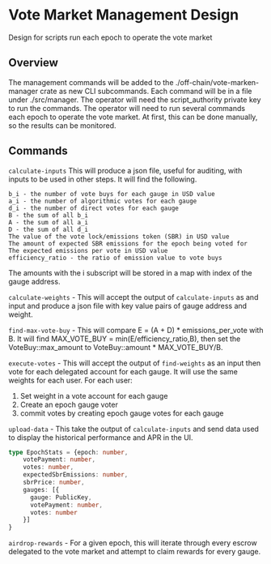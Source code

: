 # Vote Market Management Design
Design for scripts run each epoch to operate the vote market 

## Overview
The management commands will be added to the ./off-chain/vote-marken-manager
crate as new CLI subcommands. Each command will be in a file under ./src/manager.
The operator will need the script_authority private key to run the commands.
The operator will need to run several commands each epoch to 
operate the vote market. At first, this can be done manually, so
the results can be monitored.

## Commands
`calculate-inputs` This will produce a json file, useful for auditing,
with inputs to be used in other steps. It will find the following.
```text
b_i - the number of vote buys for each gauge in USD value
a_i - the number of algorithmic votes for each gauge
d_i - the number of direct votes for each gauge
B - the sum of all b_i
A - the sum of all a_i
D - the sum of all d_i
The value of the vote lock/emissions token (SBR) in USD value
The amount of expected SBR emissions for the epoch being voted for
The expected emissions per vote in USD value
efficiency_ratio - the ratio of emission value to vote buys 
```
The amounts with the i subscript will be stored in a map with index of the gauge address.

`calculate-weights` - This will accept the output of `calculate-inputs` as
and input and produce a json file with key value pairs
of gauge address and weight.

`find-max-vote-buy` - This will compare E = (A + D) * emissions_per_vote with B. It will find 
MAX_VOTE_BUY = min(E/efficiency_ratio,B), then set the VoteBuy::max_amount to VoteBuy::amount * MAX_VOTE_BUY/B.

`execute-votes` - This will accept the output of `find-weights` as an input then 
vote for each delegated account for each gauge. It will use the same weights for each user.
For each user:
1) Set weight in a vote account for each gauge
2) Create an epoch gauge voter
3) commit votes by creating epoch gauge votes for each gauge

`upload-data` - This take the output of `calculate-inputs` and send data used to display the historical performance and APR in the UI.
```typescript
type EpochStats = {epoch: number,
    votePayment: number,
    votes: number,
    expectedSbrEmissions: number,
    sbrPrice: number,
    gauges: [{
      gauge: PublicKey,
      votePayment: number,
      votes: number
    }]
}
```

`airdrop-rewards` - For a given epoch, this will iterate through every escrow delegated to the vote market and
attempt to claim rewards for every gauge.
